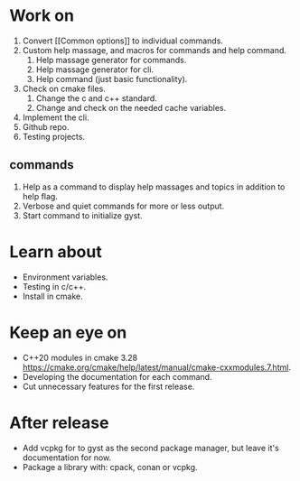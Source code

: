 # Work on
1. Convert [[Common options]] to individual commands.
2. Custom help massage, and macros for commands and help command.
	1. Help massage generator for commands. 
	2. Help massage generator for cli.
	3. Help command (just basic functionality).
3. Check on cmake files.
	1. Change the c and c++ standard.
	2. Change and check on the needed cache variables.
4. Implement the cli.
5. Github repo.
6. Testing projects.
## commands
1. Help as a command to display help massages and topics in addition to help flag. 
2. Verbose and quiet commands for more or less output.
3. Start command to initialize gyst.
# Learn about
- Environment variables.
- Testing in c/c++.
- Install in cmake.
# Keep an eye on
- C++20 modules in cmake 3.28 https://cmake.org/cmake/help/latest/manual/cmake-cxxmodules.7.html.
- Developing the documentation for each command.
- Cut unnecessary features for the first release.
# After release
- Add vcpkg for to gyst as the second package manager, but leave it's documentation for now.
- Package a library with: cpack, conan or vcpkg.